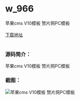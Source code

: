 # w_966
苹果cms V10模板 赞片网PC模板
<br/></br>
[下载地址](https://www.uuid2.com/966.html "下载地址")
<br/></br>
<h3>源码简介：</h3>
<p>苹果cms V10模板 赞片网PC模板<p>
<h3>截图：</h3>
<img src="https://www.uuid2.com/wp-content/uploads/img/202105/02b97e6651.png" alt="苹果cms V10模板 赞片网PC模板">
